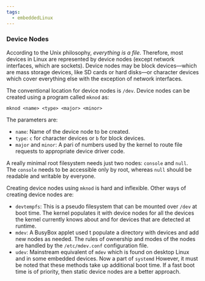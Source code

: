 ```yaml
---
tags:
  - embeddedLinux
---
```

### Device Nodes
According to the Unix philosophy, *everything is a file*. Therefore, most devices in Linux are represented by device nodes (except network interfaces, which are sockets). Device nodes may be block devices—which are mass storage devices, like SD cards or hard disks—or character devices which cover everything else with the exception of network interfaces. 

The conventional location for device nodes is `/dev`. Device nodes can be created using a program called `mknod` as:
```
mknod <name> <type> <major> <minor>
```
The parameters are:
- `name`: Name of the device node to be created.
- `type`: `c` for character devices or `b` for block devices.
- `major` and `minor`: A pari of numbers used by the kernel to route file requests to appropriate device driver code.

A really minimal root filesystem needs just two nodes: `console` and `null`. The `console` needs to be accessible only by root, whereas `null` should be readable and writable by everyone.

Creating device nodes using `mknod` is hard and inflexible. Other ways of creating device nodes are:
- `devtempfs`: This is a pseudo filesystem that can be mounted over `/dev` at boot time. The kernel populates it with device nodes for all the devices the kernel currently knows about and for devices that are detected at runtime.
- `mdev`: A BusyBox applet used t populate a directory with devices and add new nodes as needed. The rules of ownership and modes of the nodes are handled by the `/etc/mdev.conf` configuration file.
- `udev`: Mainstream equivalent of `mdev` which is found on desktop Linux and in some embedded devices. Now a part of `systemd`
However, it must be noted that these methods take up additional boot time. If a fast boot time is of priority, then static device nodes are a better approach.